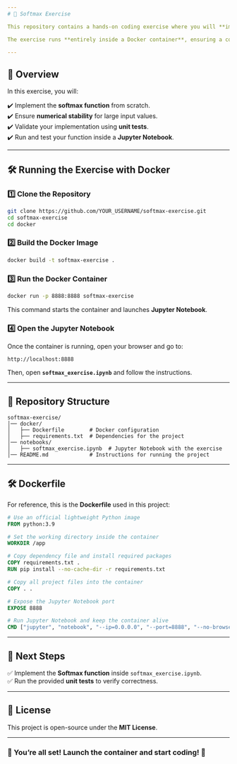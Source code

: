 ```yaml
---
# 🚀 Softmax Exercise 

This repository contains a hands-on coding exercise where you will **implement the Softmax function** in Python. This function is a crucial component in neural networks for multi-class classification.

The exercise runs **entirely inside a Docker container**, ensuring a consistent execution environment.

---
```


## 📖 Overview

In this exercise, you will:

✔️ Implement the **softmax function** from scratch.  
✔️ Ensure **numerical stability** for large input values.  
✔️ Validate your implementation using **unit tests**.  
✔️ Run and test your function inside a **Jupyter Notebook**.  

---

## 🛠️ Running the Exercise with Docker

### **1️⃣ Clone the Repository**
```sh
git clone https://github.com/YOUR_USERNAME/softmax-exercise.git
cd softmax-exercise
cd docker
```

### **2️⃣ Build the Docker Image**
```sh
docker build -t softmax-exercise .
```

### **3️⃣ Run the Docker Container**
```sh
docker run -p 8888:8888 softmax-exercise
```
This command starts the container and launches **Jupyter Notebook**.

### **4️⃣ Open the Jupyter Notebook**
Once the container is running, open your browser and go to:
```
http://localhost:8888
```
Then, open **`softmax_exercise.ipynb`** and follow the instructions.

---

## **📂 Repository Structure**
```
softmax-exercise/
│── docker/
│   ├── Dockerfile        # Docker configuration
│   ├── requirements.txt  # Dependencies for the project
│── notebooks/
│   ├── softmax_exercise.ipynb  # Jupyter Notebook with the exercise
│── README.md             # Instructions for running the project
```

---

## 🛠️ Dockerfile

For reference, this is the **Dockerfile** used in this project:

```dockerfile
# Use an official lightweight Python image
FROM python:3.9

# Set the working directory inside the container
WORKDIR /app

# Copy dependency file and install required packages
COPY requirements.txt .
RUN pip install --no-cache-dir -r requirements.txt

# Copy all project files into the container
COPY . .

# Expose the Jupyter Notebook port
EXPOSE 8888

# Run Jupyter Notebook and keep the container alive
CMD ["jupyter", "notebook", "--ip=0.0.0.0", "--port=8888", "--no-browser", "--allow-root", "--NotebookApp.token=''", "--NotebookApp.notebook_dir=/app"]
```

---

## 🎯 Next Steps
✅ Implement the **Softmax function** inside `softmax_exercise.ipynb`.  
✅ Run the provided **unit tests** to verify correctness.  

---

## 📜 License
This project is open-source under the **MIT License**.

---

### 🎉 You’re all set! Launch the container and start coding! 🚀
